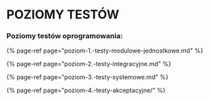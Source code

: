 # POZIOMY TESTÓW

###  Poziomy testów oprogramowania:

{% page-ref page="poziom-1.-testy-modulowe-jednostkowe.md" %}

{% page-ref page="poziom-2.-testy-integracyjne.md" %}

{% page-ref page="poziom-3.-testy-systemowe.md" %}

{% page-ref page="poziom-4.-testy-akceptacyjne/" %}

